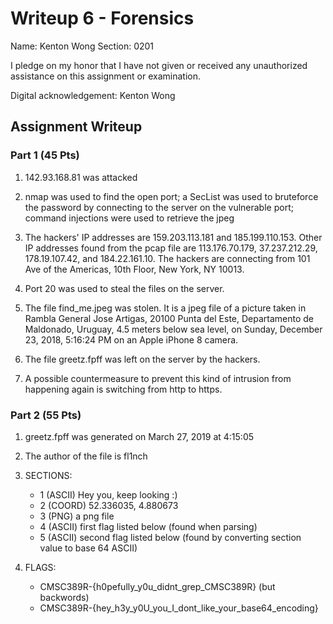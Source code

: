 # Writeup 6 - Forensics

Name: Kenton Wong
Section: 0201

I pledge on my honor that I have not given or received any unauthorized assistance on this assignment or examination.

Digital acknowledgement: Kenton Wong

## Assignment Writeup

### Part 1 (45 Pts)

1. 142.93.168.81 was attacked

2. nmap was used to find the open port; a SecList was used to bruteforce the password by connecting to the server on the vulnerable port; command injections were used to retrieve the jpeg

3. The hackers' IP addresses are 159.203.113.181 and 185.199.110.153. Other IP addresses found from the pcap file are 113.176.70.179, 37.237.212.29, 178.19.107.42, and 184.22.161.10. The hackers are connecting from 101 Ave of the Americas, 10th Floor, New York, NY 10013.

4. Port 20 was used to steal the files on the server.

5. The file find_me.jpeg was stolen. It is a jpeg file of a picture taken in Rambla General Jose Artigas, 20100 Punta del Este, Departamento de Maldonado, Uruguay, 4.5 meters below sea level, on Sunday, December 23, 2018, 5:16:24 PM on an Apple iPhone 8 camera.

6. The file greetz.fpff was left on the server by the hackers.

7. A possible countermeasure to prevent this kind of intrusion from happening again is switching from http to https.

### Part 2 (55 Pts)

1. greetz.fpff was generated on March 27, 2019 at 4:15:05

2. The author of the file is fl1nch

3. SECTIONS:
	- 1	(ASCII)	Hey you, keep looking :)
	- 2	(COORD)	52.336035, 4.880673
	- 3	(PNG)	a png file
	- 4	(ASCII)	first flag listed below (found when parsing)
	- 5	(ASCII)	second flag listed below (found by converting section value to base 64 ASCII)

4. FLAGS:
	- CMSC389R-{h0pefully_y0u_didnt_grep_CMSC389R} (but backwords)
	- CMSC389R-{hey_h3y_y0U_you_I_dont_like_your_base64_encoding}
